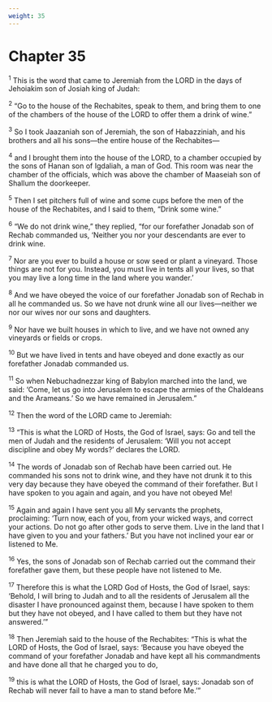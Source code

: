 ```yaml
---
weight: 35
---
```


# Chapter 35

<sup>1</sup> This is the word that came to Jeremiah from the LORD in the days of Jehoiakim son of Josiah king of Judah: 

<sup>2</sup> “Go to the house of the Rechabites, speak to them, and bring them to one of the chambers of the house of the LORD to offer them a drink of wine.” 

<sup>3</sup> So I took Jaazaniah son of Jeremiah, the son of Habazziniah, and his brothers and all his sons—the entire house of the Rechabites— 

<sup>4</sup> and I brought them into the house of the LORD, to a chamber occupied by the sons of Hanan son of Igdaliah, a man of God. This room was near the chamber of the officials, which was above the chamber of Maaseiah son of Shallum the doorkeeper. 

<sup>5</sup> Then I set pitchers full of wine and some cups before the men of the house of the Rechabites, and I said to them, “Drink some wine.” 

<sup>6</sup> “We do not drink wine,” they replied, “for our forefather Jonadab son of Rechab commanded us, ‘Neither you nor your descendants are ever to drink wine. 

<sup>7</sup> Nor are you ever to build a house or sow seed or plant a vineyard. Those things are not for you. Instead, you must live in tents all your lives, so that you may live a long time in the land where you wander.’ 

<sup>8</sup> And we have obeyed the voice of our forefather Jonadab son of Rechab in all he commanded us. So we have not drunk wine all our lives—neither we nor our wives nor our sons and daughters. 

<sup>9</sup> Nor have we built houses in which to live, and we have not owned any vineyards or fields or crops. 

<sup>10</sup> But we have lived in tents and have obeyed and done exactly as our forefather Jonadab commanded us. 

<sup>11</sup> So when Nebuchadnezzar king of Babylon marched into the land, we said: ‘Come, let us go into Jerusalem to escape the armies of the Chaldeans and the Arameans.’ So we have remained in Jerusalem.” 

<sup>12</sup> Then the word of the LORD came to Jeremiah: 

<sup>13</sup> “This is what the LORD of Hosts, the God of Israel, says: Go and tell the men of Judah and the residents of Jerusalem: ‘Will you not accept discipline and obey My words?’ declares the LORD. 

<sup>14</sup> The words of Jonadab son of Rechab have been carried out. He commanded his sons not to drink wine, and they have not drunk it to this very day because they have obeyed the command of their forefather. But I have spoken to you again and again, and you have not obeyed Me! 

<sup>15</sup> Again and again I have sent you all My servants the prophets, proclaiming: ‘Turn now, each of you, from your wicked ways, and correct your actions. Do not go after other gods to serve them. Live in the land that I have given to you and your fathers.’ But you have not inclined your ear or listened to Me. 

<sup>16</sup> Yes, the sons of Jonadab son of Rechab carried out the command their forefather gave them, but these people have not listened to Me. 

<sup>17</sup> Therefore this is what the LORD God of Hosts, the God of Israel, says: ‘Behold, I will bring to Judah and to all the residents of Jerusalem all the disaster I have pronounced against them, because I have spoken to them but they have not obeyed, and I have called to them but they have not answered.’” 

<sup>18</sup> Then Jeremiah said to the house of the Rechabites: “This is what the LORD of Hosts, the God of Israel, says: ‘Because you have obeyed the command of your forefather Jonadab and have kept all his commandments and have done all that he charged you to do, 

<sup>19</sup> this is what the LORD of Hosts, the God of Israel, says: Jonadab son of Rechab will never fail to have a man to stand before Me.’” 


